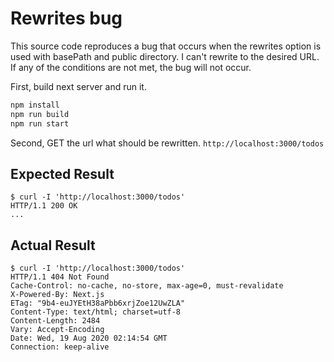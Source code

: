 # Rewrites bug

This source code reproduces a bug that occurs when the rewrites option is used with basePath and public directory. I can't rewrite to the desired URL. If any of the conditions are not met, the bug will not occur.

First, build next server and run it.

```sh
npm install
npm run build
npm run start
```

Second, GET the url what should be rewritten.
`http://localhost:3000/todos`

## Expected Result

```
$ curl -I 'http://localhost:3000/todos'
HTTP/1.1 200 OK
...
```

## Actual Result

```
$ curl -I 'http://localhost:3000/todos'
HTTP/1.1 404 Not Found
Cache-Control: no-cache, no-store, max-age=0, must-revalidate
X-Powered-By: Next.js
ETag: "9b4-euJYEtH38aPbb6xrjZoe12UwZLA"
Content-Type: text/html; charset=utf-8
Content-Length: 2484
Vary: Accept-Encoding
Date: Wed, 19 Aug 2020 02:14:54 GMT
Connection: keep-alive
```
